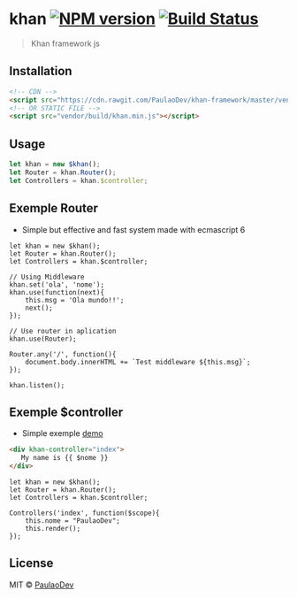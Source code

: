 # khan [![NPM version](https://badge.fury.io/js/khan.svg)](https://npmjs.org/package/khan) [![Build Status](https://travis-ci.org/github.com/khan.svg?branch=master)](https://travis-ci.org/github.com/khan)

> Khan framework js

## Installation

```html
<!-- CDN -->
<script src="https://cdn.rawgit.com/PaulaoDev/khan-framework/master/vendor/build/khan.min.js"></script>
<!-- OR STATIC FILE -->
<script src="vendor/build/khan.min.js"></script>
```

## Usage

```js
let khan = new $khan();
let Router = khan.Router();
let Controllers = khan.$controller;
```

## Exemple Router
- Simple but effective and fast system made with ecmascript 6

```Js
let khan = new $khan();
let Router = khan.Router();
let Controllers = khan.$controller;

// Using Middleware
khan.set('ola', 'nome');
khan.use(function(next){
	this.msg = 'Ola mundo!!';
	next();
});

// Use router in aplication
khan.use(Router);

Router.any('/', function(){
    document.body.innerHTML += `Test middleware ${this.msg}`;
});

khan.listen();

```

## Exemple $controller
- Simple exemple [demo](https://gist.github.com/PaulaoDev/19ab5160dd772ddc25f9feb09e247429)

```html
<div khan-controller="index">
   My name is {{ $nome }}
</div>
```

```Js
let khan = new $khan();
let Router = khan.Router();
let Controllers = khan.$controller;

Controllers('index', function($scope){
    this.nome = "PaulaoDev";
    this.render();
});
```

## License

MIT © [PaulaoDev](jskhanframework@gmail.com)
